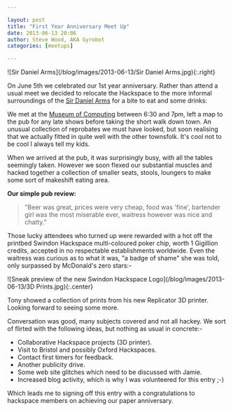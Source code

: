 ```yaml
---

layout: post
title: "First Year Anniversary Meet Up"
date: 2013-06-13 20:06
author: Steve Wood, AKA Gyrobot
categories: [meetups]

---
```


![Sir Daniel Arms](/blog/images/2013-06-13/Sir Daniel Arms.jpg){:.right}

On June 5th we celebrated our 1st year anniversary. Rather than attend a usual meet we decided to relocate the Hackspace to the more informal surroundings of the [Sir Daniel Arms](http://swindonhistory.blogspot.co.uk/2011/12/sir-daniel-arms.html "http://swindonhistory.blogspot.co.uk/2011/12/sir-daniel-arms.html") for a bite to eat and some drinks:

We met at the [Museum of Computing](http://www.museum-of-computing.org.uk/ "http://www.museum-of-computing.org.uk/") between 6:30 and 7pm, left a map to the pub for any late shows before taking the short walk down town. An unusual collection of reprobates we must have looked, but soon realising that we actually fitted in quite well with the other townsfolk. It's cool not to be cool I always tell my kids.
<!-- more -->

When we arrived at the pub, it was surprisingly busy, with all the tables seemingly taken. However we soon flexed our substantial muscles and hacked together a collection of smaller seats, stools, loungers to make some sort of makeshift eating area.

**Our simple pub review:**

>"Beer was great, prices were very cheap, food was 'fine', bartender girl was the most miserable ever, waitress however was nice and chatty."

Those lucky attendees who turned up were rewarded with a hot off the printbed Swindon Hackspace multi-coloured poker chip, worth 1 Gigillion credits, accepted in no respectable establishments worldwide. Even the waitress was curious as to what it was, "a badge of shame" she was told, only surpassed by McDonald's zero stars:-

![Sneak preview of the new Swindon Hackspace Logo](/blog/images/2013-06-13/3D Prints.jpg){:.center}

Tony showed a collection of prints from his new Replicator 3D printer. Looking forward to seeing some more.

Conversation was good, many subjects covered and not all hackey. We sort of flirted with the following ideas, but nothing as usual in concrete:-

- Collaborative Hackspace projects (3D printer).
- Visit to Bristol and possibly Oxford Hackspaces.
- Contact first timers for feedback.
- Another publicity drive.
- Some web site glitches which need to be discussed with Jamie.
- Increased blog activity, which is why I was volunteered for this entry ;-)

Which leads me to signing off this entry with a congratulations to hackspace members on achieving our paper anniversary.

